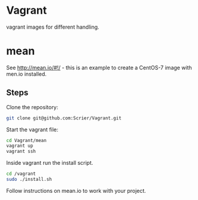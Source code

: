 # Vagrant
vagrant images for different handling.

# mean
See http://mean.io/#!/ - this is an example to create a CentOS-7 image with men.io installed.

## Steps

Clone the repository:

```bash
git clone git@github.com:Scrier/Vagrant.git
```

Start the vagrant file:

```bash
cd Vagrant/mean
vagrant up
vagrant ssh
``` 

Inside vagrant run the install script.

```bash
cd /vagrant
sudo ./install.sh
```

Follow instructions on mean.io to work with your project.


